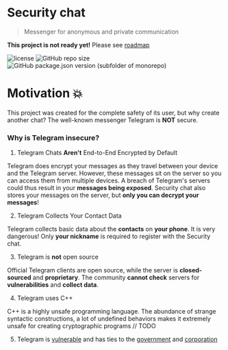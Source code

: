 # Security chat

> Messenger for anonymous and private communication

**This project is not ready yet!** Please see [roadmap](doc/roadmap.md)

![license](https://img.shields.io/github/license/CryptoGladi/security-chat?style=for-the-badge) ![GitHub repo size](https://img.shields.io/github/repo-size/CryptoGladi/security-chat?style=for-the-badge) ![GitHub package.json version (subfolder of monorepo)](https://img.shields.io/github/package-json/v/CryptoGladi/security-chat?style=for-the-badge)

# Motivation :boom:

This project was created for the complete safety of its user, but why create another chat? The well-known messenger Telegram is **NOT** secure.

### Why is Telegram insecure?

1. Telegram Chats **Aren't** End-to-End Encrypted by Default

Telegram does encrypt your messages as they travel between your device and the Telegram server. However, these messages sit on the server so you can access them from multiple devices. A breach of Telegram's servers could thus result in your **messages being exposed**. Security chat also stores your messages on the server, but **only you can decrypt your messages**!

2. Telegram Collects Your Contact Data

Telegram collects basic data about the **contacts** on **your phone**. It is very dangerous! Only **your nickname** is required to register with the Security chat.

3. Telegram is **not** open source

Official Telegram clients are open source, while the server is **closed-sourced** and **proprietary**. The community **cannot check** servers for **vulnerabilities** and **collect data**.

4. Telegram uses C++

C++ is a highly unsafe programming language. The abundance of strange syntactic constructions, a lot of undefined behaviors makes it extremely unsafe for creating cryptographic programs // TODO

5. Telegram is [vulnerable](https://www.gamingdeputy.com/the-fsb-learned-to-track-the-traffic-of-telegram-whatsapp-and-signal/) and has ties to the [government](https://restoreprivacy.com/telegram-sharing-user-data/) and [corporation](https://caliber.az/en/post/89269/)
